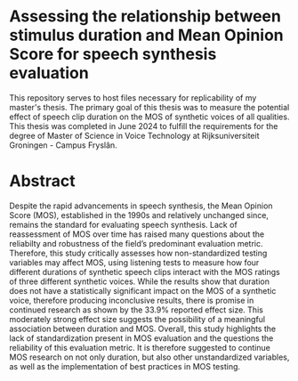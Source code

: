 # Assessing the relationship between stimulus duration and Mean Opinion Score for speech synthesis evaluation

This repository serves to host files necessary for replicability of my master's thesis. The primary goal of this thesis was to measure the potential effect of speech clip duration on the MOS of synthetic voices of all qualities. This thesis was completed in June 2024 to fulfill the requirements for the degree of Master of Science in Voice Technology at Rijksuniversiteit Groningen - Campus Fryslân.

# Abstract

Despite the rapid advancements in speech synthesis, the Mean Opinion Score (MOS), established
in the 1990s and relatively unchanged since, remains the standard for evaluating speech synthesis. 
Lack of reassessment of MOS over time has raised many questions about the reliabilty and
robustness of the field’s predominant evaluation metric. Therefore, this study critically assesses how
non-standardized testing variables may affect MOS, using listening tests to measure how four different 
durations of synthetic speech clips interact with the MOS ratings of three different synthetic
voices. While the results show that duration does not have a statistically significant impact on the
MOS of a synthetic voice, therefore producing inconclusive results, there is promise in continued
research as shown by the 33.9% reported effect size. This moderately strong effect size suggests the
possibility of a meaningful association between duration and MOS. Overall, this study highlights
the lack of standardization present in MOS evaluation and the questions the reliability of this 
evaluation metric. It is therefore suggested to continue MOS research on not only duration, but also other
unstandardized variables, as well as the implementation of best practices in MOS testing.
